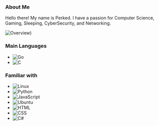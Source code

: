 ### About Me
Hello there! My name is Perked. I have a passion for Computer Science, Gaming, Sleeping, CyberSecurity, and Networking.

![Overview](https://github-readme-stats.vercel.app/api?username=vperked&theme=tokyonight&show_icons=true&hide_border=true&count_private=true))

### Main Languages
- ![Go](https://img.shields.io/badge/Go-00ADD8?style=for-the-badge&logo=go&logoColor=black)
- ![C](https://img.shields.io/badge/C-00599C?style=for-the-badge&logo=c&logoColor=black)

### Familiar with
- ![Linux](https://img.shields.io/badge/Linux-FCC624?style=for-the-badge&logo=linux&logoColor=black)
- ![Python](https://img.shields.io/badge/Python-3776AB?style=for-the-badge&logo=python&logoColor=white)
- ![JavaScript](https://img.shields.io/badge/JavaScript-F7DF1E?style=for-the-badge&logo=javascript&logoColor=black)
- ![Ubuntu](https://img.shields.io/badge/Ubuntu-E95420?style=for-the-badge&logo=ubuntu&logoColor=white)
- ![HTML](https://img.shields.io/badge/HTML-239120?style=for-the-badge&logo=html5&logoColor=white)
- ![CSS](https://img.shields.io/badge/CSS-239120?&style=for-the-badge&logo=css3&logoColor=white)
- ![C#](https://img.shields.io/badge/Csharp-239120?style=for-the-badge&logo=csharp&logoColor=black)
